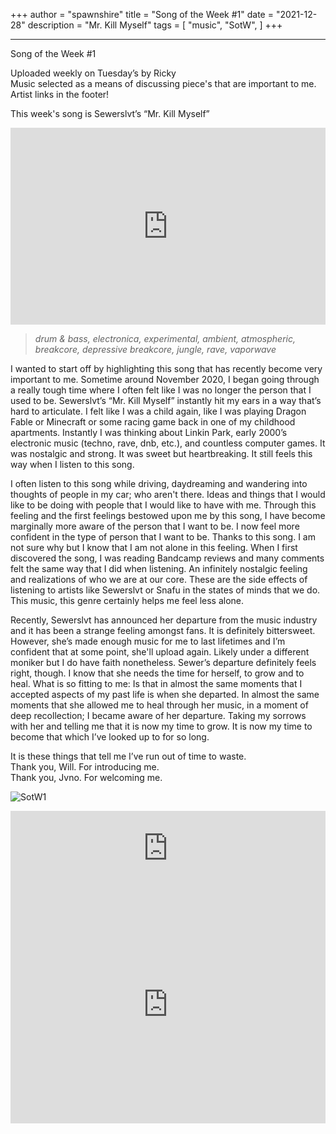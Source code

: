 +++
author = "spawnshire"
title = "Song of the Week #1"
date = "2021-12-28"
description = "Mr. Kill Myself"
tags = [
    "music", "SotW",
]
+++
***
Song of the Week #1
  
Uploaded weekly on Tuesday’s by Ricky  
Music selected as a means of discussing piece's that are important to me.  
Artist links in the footer!  

This week's song is Sewerslvt’s “Mr. Kill Myself”
  
<iframe width="100%" height="315" src="https://www.youtube.com/embed/RgFaK6ZQifE" title="YouTube video player" frameborder="0" allow="accelerometer; autoplay; clipboard-write; encrypted-media; gyroscope; picture-in-picture" allowfullscreen></iframe>

> *drum & bass, electronica, experimental, ambient, atmospheric, breakcore, depressive breakcore, jungle, rave, vaporwave*
  
I wanted to start off by highlighting this song that has recently become very important to me. Sometime around November 2020, I began going through a really tough time where I often felt like I was no longer the person that I used to be. Sewerslvt’s “Mr. Kill Myself” instantly hit my ears in a way that’s hard to articulate. I felt like I was a child again, like I was playing Dragon Fable or Minecraft or some racing game back in one of my childhood apartments. Instantly I was thinking about Linkin Park, early 2000’s electronic music (techno, rave, dnb, etc.), and countless computer games. It was nostalgic and strong. It was sweet but heartbreaking. It still feels this way when I listen to this song.
  
I often listen to this song while driving, daydreaming and wandering into thoughts of people in my car; who aren't there. Ideas and things that I would like to be doing with people that I would like to have with me. Through this feeling and the first feelings bestowed upon me by this song, I have become marginally more aware of the person that I want to be. I now feel more confident in the type of person that I want to be. Thanks to this song. I am not sure why but I know that I am not alone in this feeling. When I first discovered the song, I was reading Bandcamp reviews and many comments felt the same way that I did when listening. An infinitely nostalgic feeling and realizations of who we are at our core. These are the side effects of listening to artists like Sewerslvt or Snafu in the states of minds that we do. This music, this genre certainly helps me feel less alone.
  
Recently, Sewerslvt has announced her departure from the music industry and it has been a strange feeling amongst fans. It is definitely bittersweet. However, she’s made enough music for me to last lifetimes and I’m confident that at some point, she'll upload again. Likely under a different moniker but I do have faith nonetheless. Sewer’s departure definitely feels right, though. I know that she needs the time for herself, to grow and to heal. What is so fitting to me: Is that in almost the same moments that I accepted aspects of my past life is when she departed. In almost the same moments that she allowed me to heal through her music, in a moment of deep recollection; I became aware of her departure. Taking my sorrows with her and telling me that it is now my time to grow. It is now my time to become that which I’ve looked up to for so long.
  
It is these things that tell me I’ve run out of time to waste.  
Thank you, Will. For introducing me.  
Thank you, Jvno. For welcoming me.
  
![SotW1](/draining-love-story.jpg)

<iframe style="border: 0; width: 100%; height: 120px;" src="https://bandcamp.com/EmbeddedPlayer/album=2350190403/size=large/bgcol=ffffff/linkcol=63b2cc/tracklist=false/artwork=small/transparent=true/" seamless><a href="https://sewerslvt.bandcamp.com/album/we-had-good-times-together-dont-forget-that">we had good times together, don&#39;t forget that by Sewerslvt</a></iframe>
  
<iframe src="https://open.spotify.com/embed/artist/30F64wQIHvLiFTGaNZ73nU?utm_source=generator" width="100%" height="380" frameBorder="0" allowfullscreen="" allow="autoplay; clipboard-write; encrypted-media; fullscreen; picture-in-picture"></iframe>